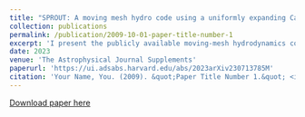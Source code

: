 ```yaml
---
title: "SPROUT: A moving mesh hydro code using a uniformly expanding Cartesian grid"
collection: publications
permalink: /publication/2009-10-01-paper-title-number-1
excerpt: 'I present the publicly available moving-mesh hydrodynamics code Sprout. Sprout solves the equations of ideal hydrodynamics on an expanding Cartesian mesh. The expanding mesh can follow fluid outflows for several orders of magnitude with very little numerical diffusion, thereby capturing shocks and fine structures accurately. Following the bulk flow accurately also allows for longer timesteps in general. This makes Sprout particularly suitable for studying expanding outflows such as supernova remnants and active galactic nuclei. Relative to other moving mesh codes, the simple mesh structure in Sprout is also convenient for implementing additional physics or algorithms.'
date: 2023
venue: 'The Astrophysical Journal Supplements'
paperurl: 'https://ui.adsabs.harvard.edu/abs/2023arXiv230713785M'
citation: 'Your Name, You. (2009). &quot;Paper Title Number 1.&quot; <i>Journal 1</i>. 1(1).'
---
```


[Download paper here](http://academicpages.github.io/files/paper1.pdf)
